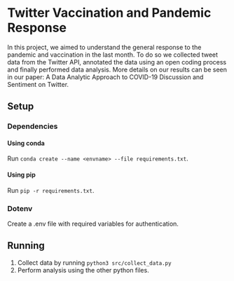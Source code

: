 # Twitter Vaccination and Pandemic Response
In this project, we aimed to understand the general response to the pandemic and vaccination in the last month. To do so we collected tweet data from the Twitter API, annotated the data using an open coding process and finally performed data analysis. More details on our results can be seen in our paper: A Data Analytic Approach to COVID-19 Discussion and Sentiment on Twitter.

## Setup

### Dependencies

#### Using conda

Run `conda create --name <envname> --file requirements.txt`.

#### Using pip

Run `pip -r requirements.txt`.

### Dotenv

Create a .env file with required variables for authentication.

## Running 

1. Collect data by running `python3 src/collect_data.py`
2. Perform analysis using the other python files.
